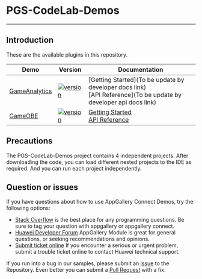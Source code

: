 # PGS-CodeLab-Demos
***
## Introduction
These are the available plugins in this repository.

| Demo | Version | Documentation |
|--------|-----|-----|
| [GameAnalytics](./GameAnalytics) | [![version](https://img.shields.io/badge/Release-1.1.1.300-yellow)](./GameAnalytics) | [Getting Started](To be update by developer docs link) <br/> [API Reference](To be update by developer  api docs link) |
| [GameOBE](./GameOBE) | [![version](https://img.shields.io/badge/Release-1.1.1.300-yellow)](./GameOBE) | [Getting Started](https://developer.huawei.com/consumer/cn/doc/development/AppGallery-connect-Guides/gameobe-introduction-0000001185429290) <br/> [API Reference](https://developer.huawei.com/consumer/cn/doc/development/AppGallery-connect-References/gameobe-overview-js-0000001237750607) |
## Precautions
The PGS-CodeLab-Demos project contains 4 independent projects. After downloading the code, you can load different nested projects to the IDE as required. And you can run each project independently.

## Question or issues
If you have questions about how to use AppGallery Connect Demos, try the following options:  
* [Stack Overflow](https://stackoverflow.com/questions/tagged/appgallery) is the best place for any programming questions. Be sure to tag your question with appgallery or appgallery connect.  
* [Huawei Developer Forum](https://forums.developer.huawei.com/forumPortal/en/home?fid=0101188387844930001) AppGallery Module is great for general questions, or seeking recommendations and opinions.
* [Submit ticket online](https://developer.huawei.com/consumer/en/support/feedback/#/) If you encounter a serious or urgent problem, submit a trouble ticket online to contact Huawei technical support.

If you run into a bug in our samples, please submit an [issue](https://github.com/AppGalleryConnect/agc-GameOBE-demos/issues) to the Repository. Even better you can submit a [Pull Request](https://github.com/AppGalleryConnect/agc-GameOBE-demos/pulls) with a fix.
